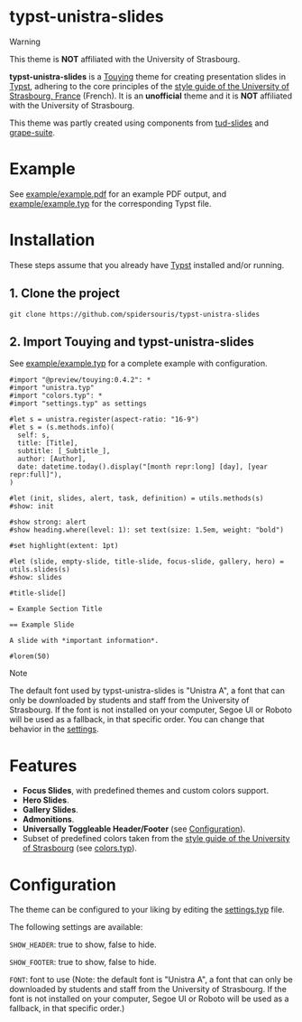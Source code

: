 # typst-unistra-slides

> [!WARNING]  
> This theme is **NOT** affiliated with the University of Strasbourg.

**typst-unistra-slides** is a [Touying](https://github.com/touying-typ/touying) theme for creating presentation slides in [Typst](https://github.com/typst/typst), adhering to the core principles of the [style guide of the University of Strasbourg, France](https://langagevisuel.unistra.fr) (French). It is an **unofficial** theme and it is **NOT** affiliated with the University of Strasbourg.

This theme was partly created using components from [tud-slides](https://github.com/typst-tud/tud-slides) and [grape-suite](https://github.com/piepert/grape-suite).

# Example

See [example/example.pdf](example/example.pdf) for an example PDF output, and [example/example.typ](example/example.typ) for the corresponding Typst file.

# Installation

These steps assume that you already have [Typst](https://typst.app/) installed and/or running.

## 1. Clone the project

`git clone https://github.com/spidersouris/typst-unistra-slides`

## 2. Import Touying and typst-unistra-slides

See [example/example.typ](example/example.typ) for a complete example with configuration.

```typst
#import "@preview/touying:0.4.2": *
#import "unistra.typ"
#import "colors.typ": *
#import "settings.typ" as settings

#let s = unistra.register(aspect-ratio: "16-9")
#let s = (s.methods.info)(
  self: s,
  title: [Title],
  subtitle: [_Subtitle_],
  author: [Author],
  date: datetime.today().display("[month repr:long] [day], [year repr:full]"),
)

#let (init, slides, alert, task, definition) = utils.methods(s)
#show: init

#show strong: alert
#show heading.where(level: 1): set text(size: 1.5em, weight: "bold")

#set highlight(extent: 1pt)

#let (slide, empty-slide, title-slide, focus-slide, gallery, hero) = utils.slides(s)
#show: slides

#title-slide[]

= Example Section Title

== Example Slide

A slide with *important information*.

#lorem(50)
```

> [!NOTE]
> The default font used by typst-unistra-slides is "Unistra A", a font that can only be downloaded by students and staff from the University of Strasbourg. If the font is not installed on your computer, Segoe UI or Roboto will be used as a fallback, in that specific order. You can change that behavior in the [settings](#Configuration).

# Features

- **Focus Slides**, with predefined themes and custom colors support.
- **Hero Slides**.
- **Gallery Slides**.
- **Admonitions**.
- **Universally Toggleable Header/Footer** (see [Configuration](#Configuration)).
- Subset of predefined colors taken from the [style guide of the University of Strasbourg](https://langagevisuel.unistra.fr/index.php?id=396) (see [colors.typ](colors.typ)).

# Configuration

The theme can be configured to your liking by editing the [settings.typ](settings.typ) file.

The following settings are available:

`SHOW_HEADER`: true to show, false to hide.

`SHOW_FOOTER`: true to show, false to hide.

`FONT`: font to use (Note: the default font is "Unistra A", a font that can only be downloaded by students and staff from the University of Strasbourg. If the font is not installed on your computer, Segoe UI or Roboto will be used as a fallback, in that specific order.)